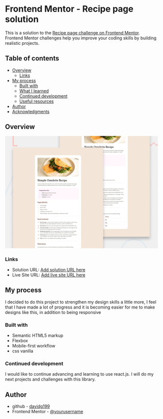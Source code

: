 # Frontend Mentor - Recipe page solution

This is a solution to the [Recipe page challenge on Frontend Mentor](https://www.frontendmentor.io/challenges/recipe-page-KiTsR8QQKm). Frontend Mentor challenges help you improve your coding skills by building realistic projects. 

## Table of contents

- [Overview](#overview)
  - [Links](#links)
- [My process](#my-process)
  - [Built with](#built-with)
  - [What I learned](#what-i-learned)
  - [Continued development](#continued-development)
  - [Useful resources](#useful-resources)
- [Author](#author)
- [Acknowledgments](#acknowledgments)

## Overview

![Design preview for the Recipe page coding challenge](./design/desktop-preview.jpg)

### Links

- Solution URL: [Add solution URL here](https://your-solution-url.com)
- Live Site URL: [Add live site URL here](https://your-live-site-url.com)

## My process

I decided to do this project to strengthen my design skills a little more, I feel that I have made a lot of progress and it is becoming easier for me to make designs like this, in addition to being responsive

### Built with

- Semantic HTML5 markup
- Flexbox
- Mobile-first workflow
- css vanilla

### Continued development

I would like to continue advancing and learning to use react.js. I will do my next projects and challenges with this library.

## Author

- github - [davidg199](https://github.com/davidG199)
- Frontend Mentor - [@yourusername](https://www.frontendmentor.io/profile/davidG199)